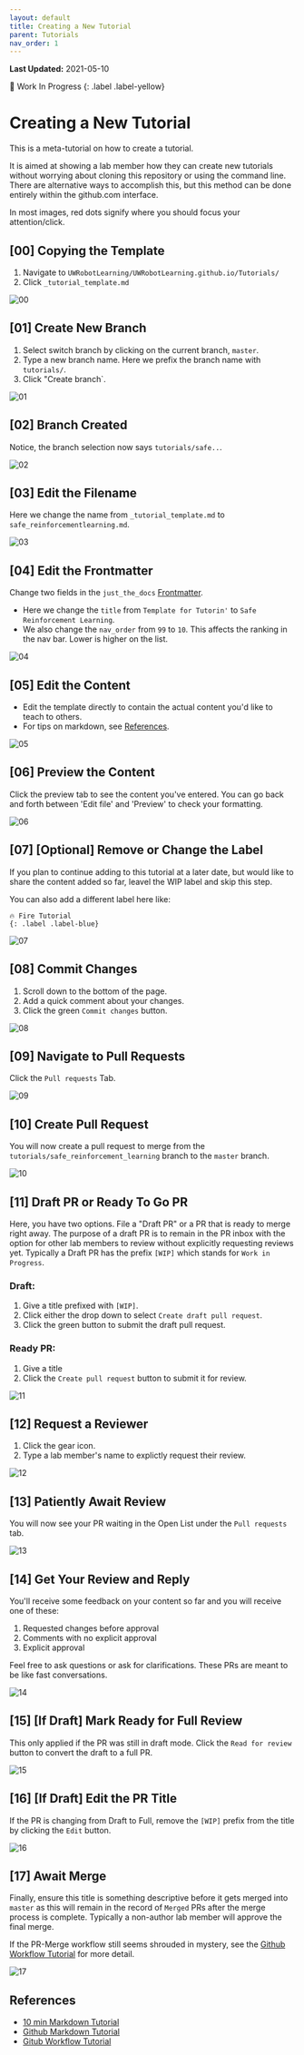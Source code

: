 ```yaml
---
layout: default
title: Creating a New Tutorial
parent: Tutorials
nav_order: 1
---
```

**Last Updated:** 2021-05-10

🚧 Work In Progress
{: .label .label-yellow}

# Creating a New Tutorial
This is a meta-tutorial on how to create a tutorial.

It is aimed at showing a lab member how they can create new tutorials without worrying about cloning this repository or using the command line. There are alternative ways to accomplish this, but this method can be done entirely within the github.com interface.

In most images, red dots signify where you should focus your attention/click.


## [00] Copying the Template
1. Navigate to `UWRobotLearning/UWRobotLearning.github.io/Tutorials/`
2. Click `_tutorial_template.md`

![00](/assets/imgs/meta_tut/00.png)


## [01] Create New Branch

1. Select switch branch by clicking on the current branch, `master`.
2. Type a new branch name. Here we prefix the branch name with `tutorials/`.
3. Click "Create branch`.

![01](/assets/imgs/meta_tut/01.png)


## [02] Branch Created

Notice, the branch selection now says `tutorials/safe..`.

![02](/assets/imgs/meta_tut/02.png)


## [03] Edit the Filename

Here we change the name from `_tutorial_template.md` to `safe_reinforcementlearning.md`.

![03](/assets/imgs/meta_tut/03.png)


## [04] Edit the Frontmatter
Change two fields in the `just_the_docs` [Frontmatter](https://jekyllrb.com/docs/front-matter/).
- Here we change the `title` from `Template for Tutorin'` to `Safe Reinforcement Learning`.
- We also change the `nav_order` from `99` to `10`. This affects the ranking in the nav bar. Lower is higher on the list.

![04](/assets/imgs/meta_tut/04.png)


## [05] Edit the Content
- Edit the template directly to contain the actual content you'd like to teach to others.
- For tips on markdown, see [References](#references).

![05](/assets/imgs/meta_tut/05.png)


## [06] Preview the Content
Click the preview tab to see the content you've entered. You can go back and forth between 'Edit file' and 'Preview' to check your formatting.

![06](/assets/imgs/meta_tut/06.png)


## [07] [Optional] Remove or Change the Label
If you plan to continue adding to this tutorial at a later date, but would like to share the content added so far, leavel the WIP label and skip this step.

You can also add a different label here like:
```
🔥 Fire Tutorial
{: .label .label-blue}
```
![07](/assets/imgs/meta_tut/07.png)


## [08] Commit Changes
1. Scroll down to the bottom of the page.
2. Add a quick comment about your changes.
3. Click the green `Commit changes` button.

![08](/assets/imgs/meta_tut/08.png)


## [09] Navigate to Pull Requests
Click the `Pull requests` Tab.

![09](/assets/imgs/meta_tut/09.png)


## [10] Create Pull Request
You will now create a pull request to merge from the `tutorials/safe_reinforcement_learning` branch to the `master` branch.

![10](/assets/imgs/meta_tut/10.png)


## [11] Draft PR or Ready To Go PR
Here, you have two options. File a "Draft PR" or a PR that is ready to merge right away. The purpose of a draft PR is to remain in the PR inbox with the option for other lab members to review without explicitly requesting reviews yet. Typically a Draft PR has the prefix `[WIP]` which stands for `Work in Progress`.

### Draft:
1. Give a title prefixed with `[WIP]`.
2. Click either the drop down to select `Create draft pull request`.
3. Click the green button to submit the draft pull request.

### Ready PR:
1. Give a title
2. Click the `Create pull request` button to submit it for review.

![11](/assets/imgs/meta_tut/11.png)


## [12] Request a Reviewer
1. Click the gear icon.
2. Type a lab member's name to explictly request their review.

![12](/assets/imgs/meta_tut/12.png)


## [13] Patiently Await Review
You will now see your PR waiting in the Open List under the `Pull requests` tab.

![13](/assets/imgs/meta_tut/13.png)


## [14] Get Your Review and Reply
You'll receive some feedback on your content so far and you will receive one of these:
1. Requested changes before approval
2. Comments with no explicit approval
3. Explicit approval

Feel free to ask questions or ask for clarifications. These PRs are meant to be like fast conversations.

![14](/assets/imgs/meta_tut/14.png)


## [15] [If Draft] Mark Ready for Full Review
This only applied if the PR was still in draft mode. Click the `Read for review` button to convert the draft to a full PR.

![15](/assets/imgs/meta_tut/15.png)


## [16] [If Draft] Edit the PR Title
If the PR is changing from Draft to Full, remove the `[WIP]` prefix from the title by clicking the `Edit` button.

![16](/assets/imgs/meta_tut/16.png)


## [17] Await Merge
Finally, ensure this title is something descriptive before it gets merged into `master` as this will remain in the record of `Merged` PRs after the merge process is complete. Typically a non-author lab member will approve the final merge.

If the PR-Merge workflow still seems shrouded in mystery, see the [Github Workflow Tutorial](https://guides.github.com/introduction/flow/) for more detail.

![17](/assets/imgs/meta_tut/17.png)


## References
- [10 min Markdown Tutorial](https://commonmark.org/help/tutorial/index.html)
- [Github Markdown Tutorial](https://guides.github.com/features/mastering-markdown/)
- [Gitub Workflow Tutorial](https://guides.github.com/introduction/flow/)

